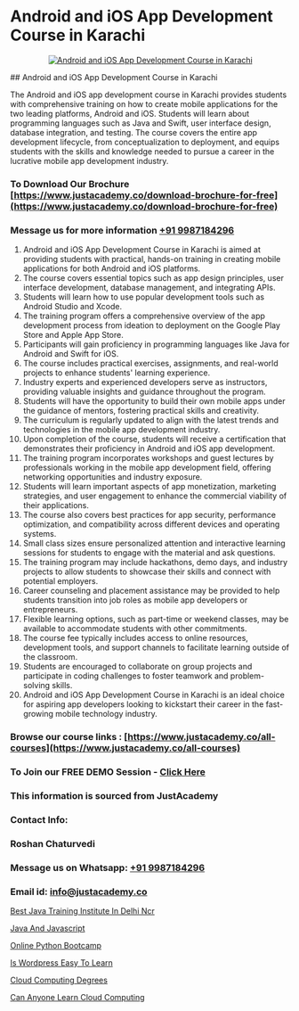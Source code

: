 # Android and iOS App Development Course in Karachi

<p align="center">
  <a href="https://justacademy.co/course-detail/android-app-development">
    <img src="https://justacademy.co/storage2/course_image/1676635923_course_image.webp" alt="Android and iOS App Development Course in Karachi">
  </a>
</p>
## Android and iOS App Development Course in Karachi

The Android and iOS app development course in Karachi provides students with comprehensive training on how to create mobile applications for the two leading platforms, Android and iOS. Students will learn about programming languages such as Java and Swift, user interface design, database integration, and testing. The course covers the entire app development lifecycle, from conceptualization to deployment, and equips students with the skills and knowledge needed to pursue a career in the lucrative mobile app development industry.
### To Download Our Brochure [https://www.justacademy.co/download-brochure-for-free](https://www.justacademy.co/download-brochure-for-free)
### Message us for more information [+91 9987184296](https://api.whatsapp.com/send?phone=919987184296)
1) Android and iOS App Development Course in Karachi is aimed at providing students with practical, hands-on training in creating mobile applications for both Android and iOS platforms.
2) The course covers essential topics such as app design principles, user interface development, database management, and integrating APIs.
3) Students will learn how to use popular development tools such as Android Studio and Xcode.
4) The training program offers a comprehensive overview of the app development process from ideation to deployment on the Google Play Store and Apple App Store.
5) Participants will gain proficiency in programming languages like Java for Android and Swift for iOS.
6) The course includes practical exercises, assignments, and real-world projects to enhance students' learning experience.
7) Industry experts and experienced developers serve as instructors, providing valuable insights and guidance throughout the program.
8) Students will have the opportunity to build their own mobile apps under the guidance of mentors, fostering practical skills and creativity.
9) The curriculum is regularly updated to align with the latest trends and technologies in the mobile app development industry.
10) Upon completion of the course, students will receive a certification that demonstrates their proficiency in Android and iOS app development.
11) The training program incorporates workshops and guest lectures by professionals working in the mobile app development field, offering networking opportunities and industry exposure.
12) Students will learn important aspects of app monetization, marketing strategies, and user engagement to enhance the commercial viability of their applications.
13) The course also covers best practices for app security, performance optimization, and compatibility across different devices and operating systems.
14) Small class sizes ensure personalized attention and interactive learning sessions for students to engage with the material and ask questions.
15) The training program may include hackathons, demo days, and industry projects to allow students to showcase their skills and connect with potential employers.
16) Career counseling and placement assistance may be provided to help students transition into job roles as mobile app developers or entrepreneurs.
17) Flexible learning options, such as part-time or weekend classes, may be available to accommodate students with other commitments.
18) The course fee typically includes access to online resources, development tools, and support channels to facilitate learning outside of the classroom.
19) Students are encouraged to collaborate on group projects and participate in coding challenges to foster teamwork and problem-solving skills.
20) Android and iOS App Development Course in Karachi is an ideal choice for aspiring app developers looking to kickstart their career in the fast-growing mobile technology industry.

### Browse our course links : [https://www.justacademy.co/all-courses](https://www.justacademy.co/all-courses) 
### To Join our FREE DEMO Session - [Click Here](https://www.justacademy.co/register-for-course-demo)


### This information is sourced from JustAcademy
### Contact Info:
### Roshan Chaturvedi
### Message us on Whatsapp: [+91 9987184296](https://api.whatsapp.com/send?phone=919987184296)
### Email id: [info@justacademy.co](mailto:info@justacademy.co)
                
[Best Java Training Institute In Delhi Ncr](https://www.linkedin.com/pulse/best-java-training-institute-delhi-ncr-justacademy-bay-area-8ltoe?trackingId=jAxckRMdyIW5dRsAnzupmw%3D%3D&lipi=urn%3Ali%3Apage%3Ad_flagship3_company_admin%3BHcd7BaCMQFaWbBih5QcMnA%3D%3D)

[Java And Javascript](https://www.linkedin.com/pulse/java-javascript-justacademy-kolkata-vraae?trackingId=WcI1dLjlZX8GfZxYhReMuw%3D%3D&lipi=urn%3Ali%3Apage%3Ad_flagship3_company_admin%3B57ggr4WVTUuBeEA%2FxPy55A%3D%3D)

[Online Python Bootcamp](https://medium.com/@justacademytraining/online-python-bootcamp-e6b59071bc4c)

[Is Wordpress Easy To Learn](https://medium.com/@akanshapatil/is-wordpress-easy-to-learn-1a9a512d8e8b)

[Cloud Computing Degrees](https://justacademyin.github.io/justacademy/cloud-computing-degrees)

[Can Anyone Learn Cloud Computing](https://justacademyin.github.io/justacademy/can-anyone-learn-cloud-computing)

